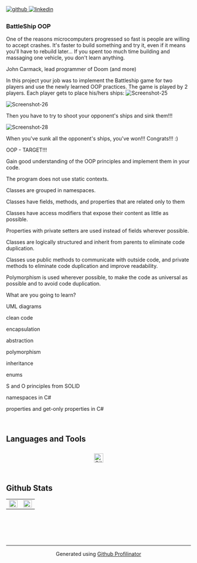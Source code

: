 <a href="https://github.com/MadalinaDumitrascu" target="_blank">
<img src=https://img.shields.io/badge/github-%2324292e.svg?&style=for-the-badge&logo=github&logoColor=white alt=github style="margin-bottom: 5px;" />
</a>
<a href="https://linkedin.com/in/MadalinaDumitrascu" target="_blank">
<img src=https://img.shields.io/badge/linkedin-%231E77B5.svg?&style=for-the-badge&logo=linkedin&logoColor=white alt=linkedin style="margin-bottom: 5px;" />
</a>  
  



### BattleShip OOP  
One of the reasons microcomputers progressed so fast is people are willing to accept crashes. It's faster to build something and try it, even if it means you'll have to rebuild later... If you spent too much time building and massaging one vehicle, you don't learn anything.

John Carmack,
lead programmer of Doom (and more)

In this project your job was to implement the Battleship game for two players and use the newly learned OOP practices.
The game is played by 2 players. Each player gets to place his/hers ships:
<img src="https://i.ibb.co/GT40Zzc/Screenshot-25.png" alt="Screenshot-25" border="0" />

<img src="https://i.ibb.co/tpDV1vv/Screenshot-26.png" alt="Screenshot-26" border="0" />

Then you have to try to shoot your opponent's ships and sink them!!!

<img src="https://i.ibb.co/zQxCTd7/Screenshot-28.png" alt="Screenshot-28" border="0" />

When you've sunk all the opponent's ships, you've won!!! Congrats!!! :)


OOP - TARGET!!!

Gain good understanding of the OOP principles and implement them in your code.

The program does not use static contexts.

Classes are grouped in namespaces.

Classes have fields, methods, and properties that are related only to them

Classes have access modifiers that expose their content as little as possible.

Properties with private setters are used instead of fields wherever possible.

Classes are logically structured and inherit from parents to eliminate code duplication.

Classes use public methods to communicate with outside code, and private methods to eliminate code duplication and improve readability.

Polymorphism is used wherever possible, to make the code as universal as possible and to avoid code duplication.

What are you going to learn?

UML diagrams

clean code

encapsulation

abstraction

polymorphism

inheritance

enums

S and O principles from SOLID

namespaces in C#

properties and get-only properties in C#
  
  

<br/>  



## Languages and Tools  
<div align="center">  
<a href="https://docs.microsoft.com/en-us/dotnet/csharp/" target="_blank"><img style="margin: 10px" src="https://profilinator.rishav.dev/skills-assets/csharp-original.svg" alt="C#" height="25" /></a>  
</div>  

<br/>  


## Github Stats  
<table><tr><td valign="top" width="50%">

<img src="https://github-readme-stats.vercel.app/api?username=madalinadumitrascu&show_icons=true&count_private=true&hide_border=true" align="left" style="width: 100%" />

</td><td valign="top" width="50%">

<img src="https://github-readme-stats.vercel.app/api/top-langs/?username=madalinadumitrascu&hide_border=true&layout=compact" align="left" style="width: 100%" />

</td></tr></table>  

<br/>  

  

<br/>  

  

<br/>  


<br />

----
<div align="center">Generated using <a href="https://profilinator.rishav.dev/" target="_blank">Github Profilinator</a></div>
